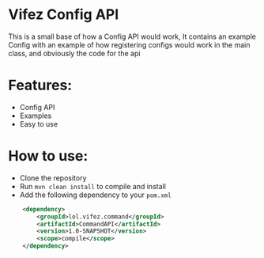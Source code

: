 # Vifez Config API
This is a small base of how a Config API would work, It contains an example Config with an example of how registering configs would work in the main class, and obviously the code for the api

# Features:
- Config API
- Examples
- Easy to use


# How to use:
- Clone the repository
- Run `mvn clean install` to compile and install
- Add the following dependency to your `pom.xml`
```xml
    <dependency>
        <groupId>lol.vifez.command</groupId>
        <artifactId>CommandAPI</artifactId>
        <version>1.0-SNAPSHOT</version>
        <scope>compile</scope>
    </dependency>

```